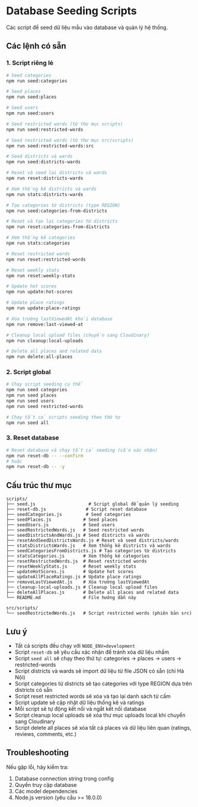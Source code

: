 # Database Seeding Scripts

Các script để seed dữ liệu mẫu vào database và quản lý hệ thống.

## Các lệnh có sẵn

### 1. Script riêng lẻ

```bash
# Seed categories
npm run seed:categories

# Seed places  
npm run seed:places

# Seed users
npm run seed:users

# Seed restricted words (từ thư mục scripts)
npm run seed:restricted-words

# Seed restricted words (từ thư mục src/scripts)
npm run seed:restricted-words:src

# Seed districts và wards
npm run seed:districts-wards

# Reset và seed lại districts và wards
npm run reset:districts-wards

# Xem thống kê districts và wards
npm run stats:districts-wards

# Tạo categories từ districts (type REGION)
npm run seed:categories-from-districts

# Reset và tạo lại categories từ districts
npm run reset:categories-from-districts

# Xem thống kê categories
npm run stats:categories

# Reset restricted words
npm run reset:restricted-words

# Reset weekly stats
npm run reset:weekly-stats

# Update hot scores
npm run update:hot-scores

# Update place ratings
npm run update:place-ratings

# Xóa trường lastViewedAt khỏi database
npm run remove:last-viewed-at

# Cleanup local upload files (chuyển sang Cloudinary)
npm run cleanup:local-uploads

# Delete all places and related data
npm run delete:all-places
```

### 2. Script global

```bash
# Chạy script seeding cụ thể
npm run seed categories
npm run seed places
npm run seed users
npm run seed restricted-words

# Chạy tất cả scripts seeding theo thứ tự
npm run seed all
```

### 3. Reset database

```bash
# Reset database và chạy tất cả seeding (cần xác nhận)
npm run reset-db -- --confirm
# hoặc
npm run reset-db -- -y
```

## Cấu trúc thư mục

```
scripts/
├── seed.js                    # Script global để quản lý seeding
├── reset-db.js               # Script reset database
├── seedCategories.js         # Seed categories
├── seedPlaces.js            # Seed places
├── seedUsers.js             # Seed users
├── seedRestrictedWords.js   # Seed restricted words
├── seedDistrictsAndWards.js # Seed districts và wards
├── resetAndSeedDistrictsWards.js # Reset và seed districts/wards
├── statsDistrictsWards.js   # Xem thống kê districts và wards
├── seedCategoriesFromDistricts.js # Tạo categories từ districts
├── statsCategories.js       # Xem thống kê categories
├── resetRestrictedWords.js  # Reset restricted words
├── resetWeeklyStats.js      # Reset weekly stats
├── updateHotScores.js       # Update hot scores
├── updateAllPlaceRatings.js # Update place ratings
├── removeLastViewedAt.js    # Xóa trường lastViewedAt
├── cleanup-local-uploads.js # Cleanup local upload files
├── deleteAllPlaces.js       # Delete all places and related data
└── README.md                # File hướng dẫn này

src/scripts/
└── seedRestrictedWords.js   # Script restricted words (phiên bản src)
```

## Lưu ý

- Tất cả scripts đều chạy với `NODE_ENV=development`
- Script `reset-db` sẽ yêu cầu xác nhận để tránh xóa dữ liệu nhầm
- Script `seed all` sẽ chạy theo thứ tự: categories → places → users → restricted-words
- Script districts và wards sẽ import dữ liệu từ file JSON có sẵn (chỉ Hà Nội)
- Script categories từ districts sẽ tạo categories với type REGION dựa trên districts có sẵn
- Script reset restricted words sẽ xóa và tạo lại danh sách từ cấm
- Script update sẽ cập nhật dữ liệu thống kê và ratings
- Mỗi script sẽ tự động kết nối và ngắt kết nối database
- Script cleanup local uploads sẽ xóa thư mục uploads local khi chuyển sang Cloudinary
- Script delete all places sẽ xóa tất cả places và dữ liệu liên quan (ratings, reviews, comments, etc.)

## Troubleshooting

Nếu gặp lỗi, hãy kiểm tra:

1. Database connection string trong config
2. Quyền truy cập database
3. Các model dependencies
4. Node.js version (yêu cầu >= 18.0.0) 